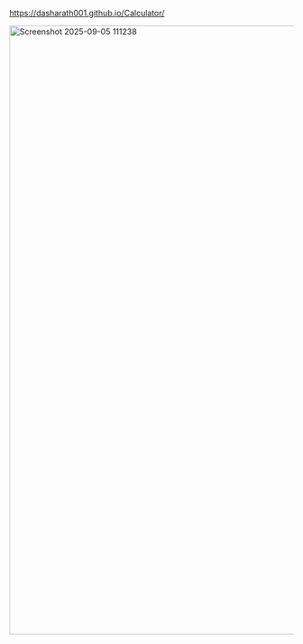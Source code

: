  https://dasharath001.github.io/Calculator/


<img width="1920" height="1080" alt="Screenshot 2025-09-05 111238" src="https://github.com/user-attachments/assets/bdd48ada-8469-465a-a46c-1d14f772735c" />
